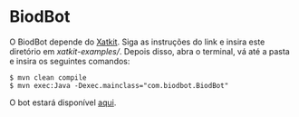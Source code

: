 # BiodBot
O BiodBot depende do [Xatkit](https://github.com/xatkit-bot-platform/xatkit/wiki/Build-Xatkit). Siga as instruções do link e insira este diretório em *xatkit-examples/*.
Depois disso, abra o terminal, vá até a pasta e insira os seguintes comandos:
```command
$ mvn clean compile
$ mvn exec:Java -Dexec.mainclass="com.biodbot.BiodBot"
```
O bot estará disponível [aqui](http://localhost:5000/admin).
